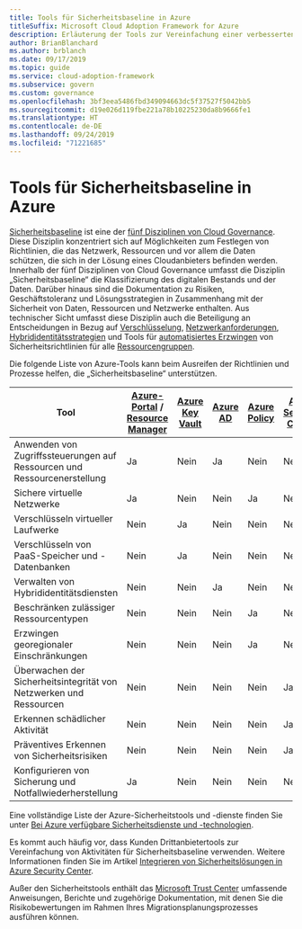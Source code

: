 ```yaml
---
title: Tools für Sicherheitsbaseline in Azure
titleSuffix: Microsoft Cloud Adoption Framework for Azure
description: Erläuterung der Tools zur Vereinfachung einer verbesserten Sicherheitsbaseline in Azure.
author: BrianBlanchard
ms.author: brblanch
ms.date: 09/17/2019
ms.topic: guide
ms.service: cloud-adoption-framework
ms.subservice: govern
ms.custom: governance
ms.openlocfilehash: 3bf3eea5486fbd349094663dc5f37527f5042bb5
ms.sourcegitcommit: d19e026d119fbe221a78b10225230da8b9666fe1
ms.translationtype: HT
ms.contentlocale: de-DE
ms.lasthandoff: 09/24/2019
ms.locfileid: "71221685"
---
```

# <a name="security-baseline-tools-in-azure"></a>Tools für Sicherheitsbaseline in Azure

[Sicherheitsbaseline](./index.md) ist eine der [fünf Disziplinen von Cloud Governance](../governance-disciplines.md). Diese Disziplin konzentriert sich auf Möglichkeiten zum Festlegen von Richtlinien, die das Netzwerk, Ressourcen und vor allem die Daten schützen, die sich in der Lösung eines Cloudanbieters befinden werden. Innerhalb der fünf Disziplinen von Cloud Governance umfasst die Disziplin „Sicherheitsbaseline“ die Klassifizierung des digitalen Bestands und der Daten. Darüber hinaus sind die Dokumentation zu Risiken, Geschäftstoleranz und Lösungsstrategien in Zusammenhang mit der Sicherheit von Daten, Ressourcen und Netzwerke enthalten. Aus technischer Sicht umfasst diese Disziplin auch die Beteiligung an Entscheidungen in Bezug auf [Verschlüsselung](../../decision-guides/encryption/index.md), [Netzwerkanforderungen](../../decision-guides/software-defined-network/index.md), [Hybrididentitätsstrategien](../../decision-guides/identity/index.md) und Tools für [automatisiertes Erzwingen](../../decision-guides/policy-enforcement/index.md) von Sicherheitsrichtlinien für alle [Ressourcengruppen](../../decision-guides/resource-consistency/index.md).

Die folgende Liste von Azure-Tools kann beim Ausreifen der Richtlinien und Prozesse helfen, die „Sicherheitsbaseline“ unterstützen.

| Tool | [Azure-Portal](https://azure.microsoft.com/features/azure-portal) / [Resource Manager](https://docs.microsoft.com/azure/azure-resource-manager/resource-group-overview)  | [Azure Key Vault](https://docs.microsoft.com/azure/key-vault)  | [Azure AD](https://docs.microsoft.com/azure/active-directory/fundamentals/active-directory-whatis) | [Azure Policy](https://docs.microsoft.com/azure/governance/policy/overview) | [Azure Security Center](https://docs.microsoft.com/azure/security-center/security-center-intro) | [Azure Monitor](https://docs.microsoft.com/azure/azure-monitor/overview) |
|------------------------------------------------------------|---------------------------------|-----------------|----------|--------------|-----------------------|---------------|
| Anwenden von Zugriffssteuerungen auf Ressourcen und Ressourcenerstellung   | Ja                             | Nein              | Ja      | Nein           | Nein                    | Nein            |
| Sichere virtuelle Netzwerke                                    | Ja                             | Nein              | Nein       | Ja          | Nein                    | Nein            |
| Verschlüsseln virtueller Laufwerke                                     | Nein                              | Ja             | Nein       | Nein           | Nein                    | Nein            |
| Verschlüsseln von PaaS-Speicher und -Datenbanken                         | Nein                              | Ja             | Nein       | Nein           | Nein                    | Nein            |
| Verwalten von Hybrididentitätsdiensten                            | Nein                              | Nein              | Ja      | Nein           | Nein                    | Nein            |
| Beschränken zulässiger Ressourcentypen                         | Nein                              | Nein              | Nein       | Ja          | Nein                    | Nein            |
| Erzwingen georegionaler Einschränkungen                          | Nein                              | Nein              | Nein       | Ja          | Nein                    | Nein            |
| Überwachen der Sicherheitsintegrität von Netzwerken und Ressourcen          | Nein                              | Nein              | Nein       | Nein           | Ja                   | Ja           |
| Erkennen schädlicher Aktivität                                  | Nein                              | Nein              | Nein       | Nein           | Ja                   | Ja           |
| Präventives Erkennen von Sicherheitsrisiken                        | Nein                              | Nein              | Nein       | Nein           | Ja                   | Nein            |
| Konfigurieren von Sicherung und Notfallwiederherstellung                     | Ja                             | Nein              | Nein       | Nein           | Nein                    | Nein            |

Eine vollständige Liste der Azure-Sicherheitstools und -dienste finden Sie unter [Bei Azure verfügbare Sicherheitsdienste und -technologien](https://docs.microsoft.com/azure/security/azure-security-services-technologies).

Es kommt auch häufig vor, dass Kunden Drittanbietertools zur Vereinfachung von Aktivitäten für Sicherheitsbaseline verwenden. Weitere Informationen finden Sie im Artikel [Integrieren von Sicherheitslösungen in Azure Security Center](https://docs.microsoft.com/azure/security-center/security-center-partner-integration).

Außer den Sicherheitstools enthält das [Microsoft Trust Center](https://www.microsoft.com/trustcenter/guidance/risk-assessment) umfassende Anweisungen, Berichte und zugehörige Dokumentation, mit denen Sie die Risikobewertungen im Rahmen Ihres Migrationsplanungsprozesses ausführen können.
